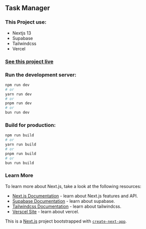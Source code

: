 ## Task Manager

### This Project use:
- Nextjs 13
- Supabase
- Tailwindcss
- Vercel

### [See this project live](https://task-manager-xi-bay.vercel.app/)


### Run the development server:

```bash
npm run dev
# or
yarn run dev
# or
pnpm run dev
# or
bun run dev
```

### Build for production:

```bash
npm run build
# or
yarn run build
# or
pnpm run build
# or
bun run build
```

### Learn More

To learn more about Next.js, take a look at the following resources:

- [Next.js Documentation](https://nextjs.org/docs) - learn about Next.js features and API.
- [Supabase Documentation](https://supabase.com/docs) - learn about supabase.
- [Tailwindcss Documentation](https://tailwindcss.com/docs/installation) - learn about tailwindcss.
- [Verscel Site](https://tailwindcss.com/docs/installation) - learn about vercel.

This is a [Next.js](https://nextjs.org/) project bootstrapped with [`create-next-app`](https://github.com/vercel/next.js/tree/canary/packages/create-next-app).

